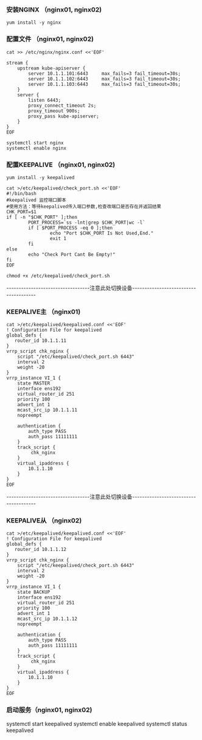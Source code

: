 ### 安装NGINX （nginx01, nginx02)
```shell script
yum install -y nginx

```

### 配置文件 （nginx01, nginx02)
```shell script
cat >> /etc/nginx/nginx.conf <<'EOF'

stream {
    upstream kube-apiserver {
        server 10.1.1.101:6443     max_fails=3 fail_timeout=30s;
        server 10.1.1.102:6443     max_fails=3 fail_timeout=30s;
        server 10.1.1.103:6443     max_fails=3 fail_timeout=30s;
    }
    server {
        listen 6443;
        proxy_connect_timeout 2s;
        proxy_timeout 900s;
        proxy_pass kube-apiserver;
    }
}
EOF

systemctl start nginx
systemctl enable nginx

```

### 配置KEEPALIVE （nginx01, nginx02)
```shell script
yum install -y keepalived

cat >/etc/keepalived/check_port.sh <<'EOF'
#!/bin/bash
#keepalived 监控端口脚本
#使用方法：等待keepalived传入端口参数,检查改端口是否存在并返回结果
CHK_PORT=$1
if [ -n "$CHK_PORT" ];then
        PORT_PROCESS=`ss -lnt|grep $CHK_PORT|wc -l`
        if [ $PORT_PROCESS -eq 0 ];then
                echo "Port $CHK_PORT Is Not Used,End."
                exit 1
        fi
else
        echo "Check Port Cant Be Empty!"
fi
EOF

chmod +x /etc/keepalived/check_port.sh

```

----------------------------------注意此处切换设备--------------------------------------

### KEEPALIVE主 （nginx01)
```shell script
cat >/etc/keepalived/keepalived.conf <<'EOF'
! Configuration File for keepalived
global_defs {
   router_id 10.1.1.11
}
vrrp_script chk_nginx {
    script "/etc/keepalived/check_port.sh 6443"
    interval 2
    weight -20
}
vrrp_instance VI_1 {
    state MASTER
    interface ens192
    virtual_router_id 251
    priority 100
    advert_int 1
    mcast_src_ip 10.1.1.11
    nopreempt

    authentication {
        auth_type PASS
        auth_pass 11111111
    }
    track_script {
         chk_nginx
    }
    virtual_ipaddress {
        10.1.1.10
    }
}
EOF

```

----------------------------------注意此处切换设备--------------------------------------

### KEEPALIVE从 （nginx02)
```shell script
cat >/etc/keepalived/keepalived.conf <<'EOF'
! Configuration File for keepalived
global_defs {
   router_id 10.1.1.12
}
vrrp_script chk_nginx {
    script "/etc/keepalived/check_port.sh 6443"
    interval 2
    weight -20
}
vrrp_instance VI_1 {
    state BACKUP
    interface ens192
    virtual_router_id 251
    priority 100
    advert_int 1
    mcast_src_ip 10.1.1.12
    nopreempt

    authentication {
        auth_type PASS
        auth_pass 11111111
    }
    track_script {
         chk_nginx
    }
    virtual_ipaddress {
        10.1.1.10
    }
}
EOF

```
### 启动服务（nginx01, nginx02)
systemctl start keepalived
systemctl enable keepalived
systemctl status keepalived

```